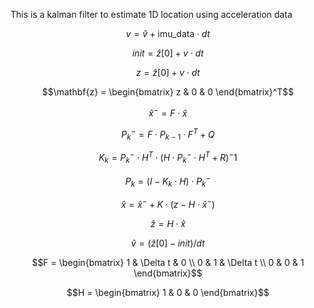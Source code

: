 This is a kalman filter to estimate 1D location using acceleration data 



```math
v = \hat{v} + \text{imu\_data} \cdot dt
```
```math
init = \hat{z}[0] + v \cdot dt
```
```math
z = \hat{z}[0] + v\cdot dt
```
```math
\mathbf{z} =
\begin{bmatrix} 
z & 0 & 0 
\end{bmatrix}^T
```
```math
\hat{x}^- = F\cdot \hat{x}
```
```math
P_{k}^- = F\cdot P_{k-1}\cdot F^T + Q
```
```math
K_{k} = P_{k}^- \cdot H^T \cdot (H\cdot P_{k}^- \cdot H^T +R)^-1
```
```math
P_{k} = (I - K_{k} \cdot H) \cdot P_{k}^-
```
```math
\hat{x} = \hat{x}^- + K \cdot (z - H \cdot \hat{x}^-)
```
```math
\hat{z} = H \cdot \hat{x}
```
```math
\hat{v} = (\hat{z}[0] - init) / dt
```
```math
F = \begin{bmatrix}
1 & \Delta t & 0 \\
0 & 1 & \Delta t \\
0 & 0 & 1
\end{bmatrix}
```
```math
H = \begin{bmatrix}
1 & 0 & 0
\end{bmatrix}
```
